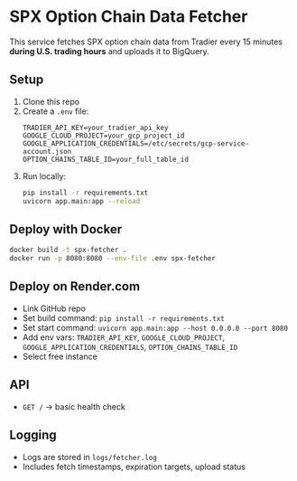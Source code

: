 # SPX Option Chain Data Fetcher

This service fetches SPX option chain data from Tradier every 15 minutes **during U.S. trading hours** and uploads it to BigQuery.

## Setup

1. Clone this repo
2. Create a `.env` file:
   ```
   TRADIER_API_KEY=your_tradier_api_key
   GOOGLE_CLOUD_PROJECT=your_gcp_project_id
   GOOGLE_APPLICATION_CREDENTIALS=/etc/secrets/gcp-service-account.json
   OPTION_CHAINS_TABLE_ID=your_full_table_id
   ```
3. Run locally:
   ```bash
   pip install -r requirements.txt
   uvicorn app.main:app --reload
   ```

## Deploy with Docker

```bash
docker build -t spx-fetcher .
docker run -p 8080:8080 --env-file .env spx-fetcher
```

## Deploy on Render.com

- Link GitHub repo
- Set build command: `pip install -r requirements.txt`
- Set start command: `uvicorn app.main:app --host 0.0.0.0 --port 8080`
- Add env vars: `TRADIER_API_KEY`, `GOOGLE_CLOUD_PROJECT`, `GOOGLE_APPLICATION_CREDENTIALS`, `OPTION_CHAINS_TABLE_ID`
- Select free instance

## API

- `GET /` → basic health check

## Logging

- Logs are stored in `logs/fetcher.log`
- Includes fetch timestamps, expiration targets, upload status